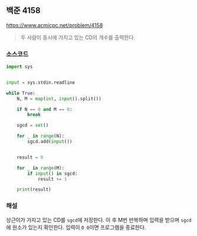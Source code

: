 ## 백준 4158
https://www.acmicpc.net/problem/4158

> 두 사람이 동시에 가지고 있는 CD의 개수를 출력한다.



### 소스코드
```py
import sys


input = sys.stdin.readline

while True:
    N, M = map(int, input().split())

    if N == 0 and M == 0:
        break

    sgcd = set()

    for _ in range(N):
        sgcd.add(input())


    result = 0

    for _ in range(M):
        if input() in sgcd:
            result += 1

    print(result)
```

### 해설
상근이가 가지고 있는 CD를 `sgcd`에 저장한다. 이 후 M번 반복하며 입력을 받으며 `sgcd`에 원소가 있는지 확인한다. 입력이 `0 0`이면 프로그램을 종료한다.

